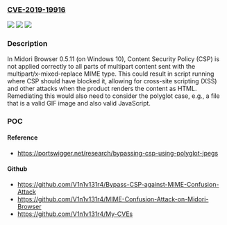 ### [CVE-2019-19916](https://cve.mitre.org/cgi-bin/cvename.cgi?name=CVE-2019-19916)
![](https://img.shields.io/static/v1?label=Product&message=n%2Fa&color=blue)
![](https://img.shields.io/static/v1?label=Version&message=n%2Fa&color=blue)
![](https://img.shields.io/static/v1?label=Vulnerability&message=n%2Fa&color=brighgreen)

### Description

In Midori Browser 0.5.11 (on Windows 10), Content Security Policy (CSP) is not applied correctly to all parts of multipart content sent with the multipart/x-mixed-replace MIME type. This could result in script running where CSP should have blocked it, allowing for cross-site scripting (XSS) and other attacks when the product renders the content as HTML. Remediating this would also need to consider the polyglot case, e.g., a file that is a valid GIF image and also valid JavaScript.

### POC

#### Reference
- https://portswigger.net/research/bypassing-csp-using-polyglot-jpegs

#### Github
- https://github.com/V1n1v131r4/Bypass-CSP-against-MIME-Confusion-Attack
- https://github.com/V1n1v131r4/MIME-Confusion-Attack-on-Midori-Browser
- https://github.com/V1n1v131r4/My-CVEs

